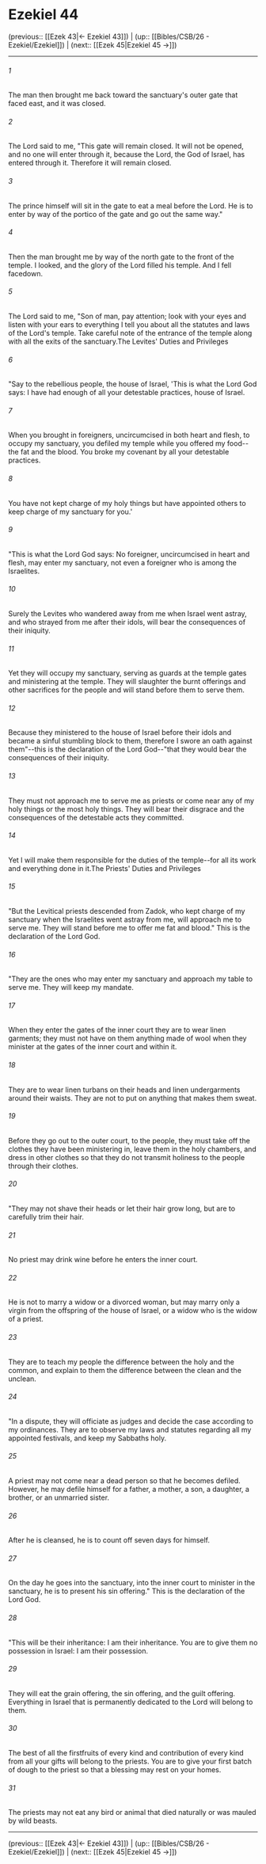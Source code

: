 # Ezekiel 44

(previous:: [[Ezek 43|← Ezekiel 43]]) | (up:: [[Bibles/CSB/26 - Ezekiel/Ezekiel]]) | (next:: [[Ezek 45|Ezekiel 45 →]])

***


###### 1 
The man then brought me back toward the sanctuary's outer gate that faced east, and it was closed. 

###### 2 
The Lord said to me, "This gate will remain closed. It will not be opened, and no one will enter through it, because the Lord, the God of Israel, has entered through it. Therefore it will remain closed. 

###### 3 
The prince himself will sit in the gate to eat a meal before the Lord. He is to enter by way of the portico of the gate and go out the same way." 

###### 4 
Then the man brought me by way of the north gate to the front of the temple. I looked, and the glory of the Lord filled his temple. And I fell facedown. 

###### 5 
The Lord said to me, "Son of man, pay attention; look with your eyes and listen with your ears to everything I tell you about all the statutes and laws of the Lord's temple. Take careful note of the entrance of the temple along with all the exits of the sanctuary.The Levites' Duties and Privileges 

###### 6 
"Say to the rebellious people, the house of Israel, 'This is what the Lord God says: I have had enough of all your detestable practices, house of Israel. 

###### 7 
When you brought in foreigners, uncircumcised in both heart and flesh, to occupy my sanctuary, you defiled my temple while you offered my food--the fat and the blood. You broke my covenant by all your detestable practices. 

###### 8 
You have not kept charge of my holy things but have appointed others to keep charge of my sanctuary for you.' 

###### 9 
"This is what the Lord God says: No foreigner, uncircumcised in heart and flesh, may enter my sanctuary, not even a foreigner who is among the Israelites. 

###### 10 
Surely the Levites who wandered away from me when Israel went astray, and who strayed from me after their idols, will bear the consequences of their iniquity. 

###### 11 
Yet they will occupy my sanctuary, serving as guards at the temple gates and ministering at the temple. They will slaughter the burnt offerings and other sacrifices for the people and will stand before them to serve them. 

###### 12 
Because they ministered to the house of Israel before their idols and became a sinful stumbling block to them, therefore I swore an oath against them"--this is the declaration of the Lord God--"that they would bear the consequences of their iniquity. 

###### 13 
They must not approach me to serve me as priests or come near any of my holy things or the most holy things. They will bear their disgrace and the consequences of the detestable acts they committed. 

###### 14 
Yet I will make them responsible for the duties of the temple--for all its work and everything done in it.The Priests' Duties and Privileges 

###### 15 
"But the Levitical priests descended from Zadok, who kept charge of my sanctuary when the Israelites went astray from me, will approach me to serve me. They will stand before me to offer me fat and blood." This is the declaration of the Lord God. 

###### 16 
"They are the ones who may enter my sanctuary and approach my table to serve me. They will keep my mandate. 

###### 17 
When they enter the gates of the inner court they are to wear linen garments; they must not have on them anything made of wool when they minister at the gates of the inner court and within it. 

###### 18 
They are to wear linen turbans on their heads and linen undergarments around their waists. They are not to put on anything that makes them sweat. 

###### 19 
Before they go out to the outer court, to the people, they must take off the clothes they have been ministering in, leave them in the holy chambers, and dress in other clothes so that they do not transmit holiness to the people through their clothes. 

###### 20 
"They may not shave their heads or let their hair grow long, but are to carefully trim their hair. 

###### 21 
No priest may drink wine before he enters the inner court. 

###### 22 
He is not to marry a widow or a divorced woman, but may marry only a virgin from the offspring of the house of Israel, or a widow who is the widow of a priest. 

###### 23 
They are to teach my people the difference between the holy and the common, and explain to them the difference between the clean and the unclean. 

###### 24 
"In a dispute, they will officiate as judges and decide the case according to my ordinances. They are to observe my laws and statutes regarding all my appointed festivals, and keep my Sabbaths holy. 

###### 25 
A priest may not come near a dead person so that he becomes defiled. However, he may defile himself for a father, a mother, a son, a daughter, a brother, or an unmarried sister. 

###### 26 
After he is cleansed, he is to count off seven days for himself. 

###### 27 
On the day he goes into the sanctuary, into the inner court to minister in the sanctuary, he is to present his sin offering." This is the declaration of the Lord God. 

###### 28 
"This will be their inheritance: I am their inheritance. You are to give them no possession in Israel: I am their possession. 

###### 29 
They will eat the grain offering, the sin offering, and the guilt offering. Everything in Israel that is permanently dedicated to the Lord will belong to them. 

###### 30 
The best of all the firstfruits of every kind and contribution of every kind from all your gifts will belong to the priests. You are to give your first batch of dough to the priest so that a blessing may rest on your homes. 

###### 31 
The priests may not eat any bird or animal that died naturally or was mauled by wild beasts.

***

(previous:: [[Ezek 43|← Ezekiel 43]]) | (up:: [[Bibles/CSB/26 - Ezekiel/Ezekiel]]) | (next:: [[Ezek 45|Ezekiel 45 →]])
